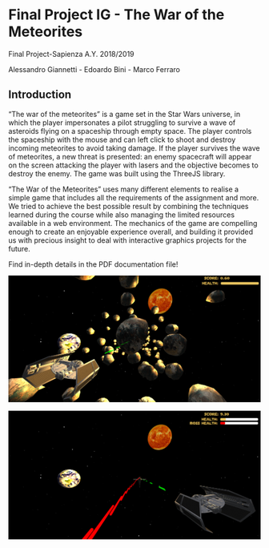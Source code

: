 # Final Project IG - The War of the Meteorites
Final Project-Sapienza 
A.Y. 2018/2019


Alessandro Giannetti - Edoardo Bini - Marco Ferraro
## Introduction
“The war of the meteorites” is a game set in the Star Wars universe, in which the player impersonates a pilot struggling to survive a wave of asteroids flying on a spaceship through empty space.
The player controls the spaceship with the mouse and can left click to shoot and destroy incoming meteorites to avoid taking damage. If the player survives the wave of meteorites, a new threat is presented: an enemy spacecraft will appear on the screen attacking the player with lasers and the objective becomes to destroy the enemy.
The game was built using the ThreeJS library.


“The War of the Meteorites” uses many different elements to realise a simple game that includes all the requirements of the assignment and more.
We tried to achieve the best possible result by combining the techniques learned during the course while also managing the limited resources available in a web environment.
The mechanics of the game are compelling enough to create an enjoyable experience overall, and building it provided us with precious insight to deal with interactive graphics projects for the future.


Find in-depth details in the PDF documentation file!


![phase 1](https://github.com/interactive-graphics-final-project/FinalProjectIG/blob/master/images/2019-06-10%20(13).png)

![phase 2](https://github.com/interactive-graphics-final-project/FinalProjectIG/blob/master/images/2019-06-10%20(12).png)


